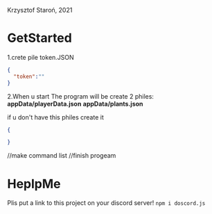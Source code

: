 Krzysztof Staroń, 2021


# GetStarted
1.crete pile token.JSON
```JSON
{
  "token":""
}
```

2.When u start The program will be create 2 philes:
**appData/playerData.json**
**appData/plants.json**

if u don't have this philes create it
```JSON
{

}
```
//make command list
//finish progeam

# HeplpMe
Plis put a link to this project on your discord server!
```npm i doscord.js```
